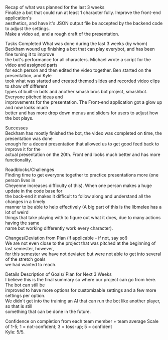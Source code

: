 Recap of what was planned for the last 3 weeks  
Finalize a bot that could run at least 1 character fully. Improve the front-end application's  
aesthetics, and have it's JSON output file be accepted by the backend code to adjust the settings.  
Make a video ad, and a rough draft of the presentation. 

Tasks Completed What was done during the last 3 weeks (by whom)  
Beckham wound up finishing a bot that can play everybot, and has been fine tuning it to improve  
the bot's performance for all characters. Michael wrote a script for the video and assigned parts  
for each person and then edited the video together. Ben started on the presentation, and Kyle  
took what was started and created themed slides and recorded video clips to show off different  
types of built-in bots and another smash bros bot project, smashbot. Everyone pitched ideas and  
improvements for the presentation. The Front-end application got a glow up and now looks much  
better and has more drop down menus and sliders for users to adjust how the bot plays.

Successes  
Beckham has mostly finished the bot, the video was completed on time, the presentation was done  
enough for a decent presentation that allowed us to get good feed back to improve it for the  
actual presentation on the 20th. Front end looks much better and has more functionality.

Roadblocks/Challenges  
Finding time to get everyone together to practice presentations more (one person lives in  
Cheyenne increases difficulty of this). When one person makes a huge update in the code base for  
the back-end it makes it difficult to follow along and understand all the changes in a timely  
manner to be able to help effectively (A big part of this is the libmelee has a lot of weird  
things that take playing with to figure out what it does, due to many actions having the same  
name but working differently work every character). 

Changes/Deviation from Plan ​(if applicable - if not, say so!)  
We are not even close to the project that was pitched at the beginning of last semester, however,  
for this semester we have not deviated but were not able to get into several of the stretch goals  
we had wanted to reach.

Details Description of Goals/ Plan for ​Next 3 Weeks  
I believe this is the final summary so where our project can go from here. The bot can still be  
improved to have more options for customizable settings and a few more settings per option.  
We didn't get into the training an AI that can run the bot like another player, so that is still  
something that can be done in the future. 


Confidence on completion from each team member + team average Scale of 1-5; 1 = not-confident; 3 = toss-up; 5 = confident  
Kyle: 5/5.  
